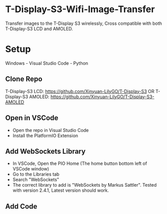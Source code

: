 # T-Display-S3-Wifi-Image-Transfer
Transfer images to the T-Display S3 wirelessly, Cross compatible with both T-Display-S3 LCD and AMOLED.


# Setup 
Windows - Visual Studio Code - Python

## Clone Repo
T-Display-S3 LCD: https://github.com/Xinyuan-LilyGO/T-Display-S3
OR
T-Display-S3 AMOLED: https://github.com/Xinyuan-LilyGO/T-Display-S3-AMOLED

## Open in VSCode
 - Open the repo in Visual Studio Code
 - Install the PlatformIO Extension

## Add WebSockets Library
 - In VSCode, Open the PIO Home (The home button bottom left of VSCode window)
 - Go to the Libraries tab
 - Search "WebSockets"
 - The correct library to add is "WebSockets by Markus Sattler". Tested with version 2.4.1, Latest version should work.

## Add Code
